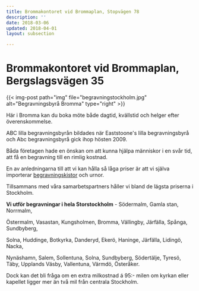 ```yaml
---
title: Brommakontoret vid Brommaplan, Stopvägen 78
description: ''
date: 2018-03-06
updated: 2018-04-01
layout: subsection

---
```

# Brommakontoret vid Brommaplan, Bergslagsvägen 35

{{< img-post
path="img" file="begravningstockholm.jpg"
alt="Begravningsbyrå Bromma" type="right" >}}

Här i Bromma kan du boka möte både dagtid, kvällstid och helger efter överenskommelse.

ABC lilla begravningsbyrån bildades när Eaststoone's lilla begravningsbyrå och Abc begravningsbyrå gick ihop hösten 2009.

Båda företagen hade en önskan om att kunna hjälpa människor i en svår tid, att få en begravning till en rimlig kostnad.

En av anledningarna till att vi kan hålla så låga priser är att vi själva importerar [begravningskistor](begravningskista) och urnor.

Tillsammans med våra samarbetspartners håller vi bland de lägsta priserna i Stockholm.

**Vi utför begravningar i hela Storstockholm** - Södermalm, Gamla stan, Norrmalm,

Östermalm, Vasastan, Kungsholmen, Bromma, Vällingby, Järfälla, Spånga, Sundbyberg,

Solna, Huddinge, Botkyrka, Danderyd, Ekerö, Haninge, Järfälla, Lidingö, Nacka,

Nynäshamn, Salem, Sollentuna, Solna, Sundbyberg, Södertälje, Tyresö, Täby, Upplands Väsby, Vallentuna, Värmdö, Österåker.

Dock kan det bli fråga om en extra milkostnad á 95:- milen  om kyrkan eller kapellet ligger mer än två mil från centrala Stockholm.